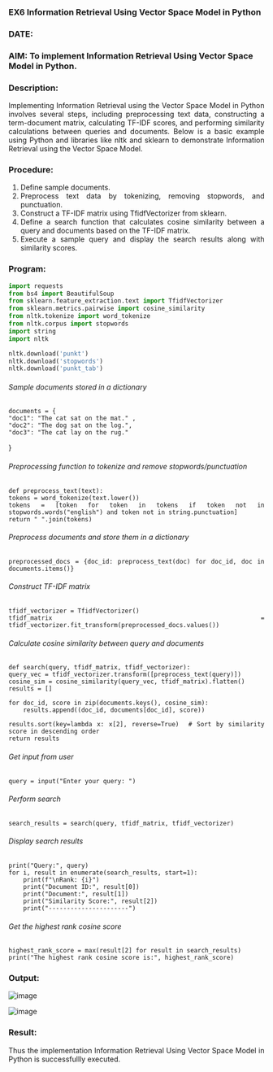 ### EX6 Information Retrieval Using Vector Space Model in Python
### DATE: 
### AIM: To implement Information Retrieval Using Vector Space Model in Python.
### Description: 
<div align = "justify">
Implementing Information Retrieval using the Vector Space Model in Python involves several steps, including preprocessing text data, constructing a term-document matrix, 
calculating TF-IDF scores, and performing similarity calculations between queries and documents. Below is a basic example using Python and libraries like nltk and 
sklearn to demonstrate Information Retrieval using the Vector Space Model.

### Procedure:
1. Define sample documents.
2. Preprocess text data by tokenizing, removing stopwords, and punctuation.
3. Construct a TF-IDF matrix using TfidfVectorizer from sklearn.
4. Define a search function that calculates cosine similarity between a query and documents based on the TF-IDF matrix.
5. Execute a sample query and display the search results along with similarity scores.

### Program:
```py
import requests
from bs4 import BeautifulSoup
from sklearn.feature_extraction.text import TfidfVectorizer
from sklearn.metrics.pairwise import cosine_similarity
from nltk.tokenize import word_tokenize
from nltk.corpus import stopwords
import string
import nltk

nltk.download('punkt')
nltk.download('stopwords')
nltk.download('punkt_tab')
```
###### Sample documents stored in a dictionary
    documents = {
    "doc1": "The cat sat on the mat." ,
    "doc2": "The dog sat on the log.",
    "doc3": "The cat lay on the rug."
}
###### Preprocessing function to tokenize and remove stopwords/punctuation
    def preprocess_text(text):
    tokens = word_tokenize(text.lower())
    tokens = [token for token in tokens if token not in stopwords.words("english") and token not in string.punctuation]
    return " ".join(tokens)

###### Preprocess documents and store them in a dictionary
    preprocessed_docs = {doc_id: preprocess_text(doc) for doc_id, doc in documents.items()}

###### Construct TF-IDF matrix
    tfidf_vectorizer = TfidfVectorizer()
    tfidf_matrix = tfidf_vectorizer.fit_transform(preprocessed_docs.values())

###### Calculate cosine similarity between query and documents
    def search(query, tfidf_matrix, tfidf_vectorizer):
    query_vec = tfidf_vectorizer.transform([preprocess_text(query)])
    cosine_sim = cosine_similarity(query_vec, tfidf_matrix).flatten()
    results = []
    
    for doc_id, score in zip(documents.keys(), cosine_sim):
        results.append((doc_id, documents[doc_id], score))
    
    results.sort(key=lambda x: x[2], reverse=True)  # Sort by similarity score in descending order
    return results

###### Get input from user
    query = input("Enter your query: ")

###### Perform search
    search_results = search(query, tfidf_matrix, tfidf_vectorizer)

###### Display search results
    print("Query:", query)
    for i, result in enumerate(search_results, start=1):
        print(f"\nRank: {i}")
        print("Document ID:", result[0])
        print("Document:", result[1])
        print("Similarity Score:", result[2])
        print("----------------------")

###### Get the highest rank cosine score
    highest_rank_score = max(result[2] for result in search_results)
    print("The highest rank cosine score is:", highest_rank_score)

### Output:

![image](https://github.com/user-attachments/assets/77ae5530-d022-4407-ad92-815ef17412fc)

![image](https://github.com/user-attachments/assets/080f4cbc-ba02-43fd-83df-68603fc4c88c)

### Result:
Thus the implementation Information Retrieval Using Vector Space Model in Python is successfullly executed.
